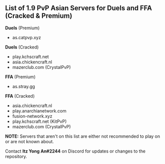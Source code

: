 ## List of 1.9 PvP Asian Servers for Duels and FFA (Cracked & Premium)

**Duels** (Premium)
- as.catpvp.xyz

**Duels** (Cracked)
- play.kchscraft.net
- asia.chickencraft.nl
- mazerclub.com (CrystalPvP)

**FFA** (Premium)
- as.stray.gg

**FFA** (Cracked)
- asia.chickencraft.nl
- play.anarchianetwork.com
- fusion-network.xyz
- play.kchscraft.net (KitPvP)
- mazerclub.com (CrystalPvP)

**NOTE:** Servers that aren't on this list are either not recommended to play on or are not known about.

Contact **Itz Yong An#2244** on Discord for updates or changes to the repository.
